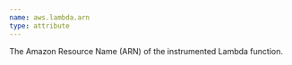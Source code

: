 ```yaml
---
name: aws.lambda.arn
type: attribute
---
```


The Amazon Resource Name (ARN) of the instrumented Lambda function.